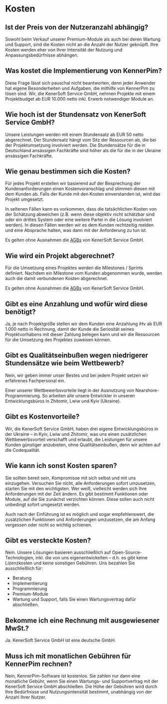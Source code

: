 # Kosten



## Ist der Preis von der Nutzeranzahl abhängig?

Sowohl beim Verkauf unserer Premium-Module als auch bei deren Wartung und Support, sind die Kosten nicht an die Anzahl der Nutzer geknüpft. Ihre Kosten werden eher von Ihrer Intensität der Nutzung und Anpassungsbedürfnisse abhängen.



## Was kostet die Implementierung von KennerPim?

Diese Frage lässt sich pauschal nicht beantworten, denn jeder Anwender hat eigene Besonderheiten und Aufgaben, die mithilfe von KennerPim zu lösen sind. Wir, die KenerSoft Service GmbH, nehmen Projekte mit einem Projektbudget ab EUR 10.000 netto inkl. Erwerb notwendiger Module an.



## Wie hoch ist der Stundensatz von KenerSoft Service GmbH?

Unsere Leistungen werden mit einem Stundensatz ab EUR 50 netto abgerechnet. Der Stundensatz hängt vom Sitz der Ressourcen ab, die bei der Projektumsetzung involviert werden. Die Stundensätze für die in Deutschland ansässigen Fachkräfte sind höher als die für die in der Ukraine ansässigen Fachkräfte.



## Wie genau bestimmen sich die Kosten?

Für jedes Projekt erstellen wir basierend auf der Besprechung der Kundenanforderungen einen Kostenvoranschlag und stimmen diesen mit dem Kunden ab. Falls der Kunde mit den Kosten einverstanden ist, wird das Projekt umgesetzt.

In seltenen Fällen kann es vorkommen, dass die tatsächlichen Kosten von der Schätzung abweichen (z.B. wenn diese objektiv nicht schätzbar sind oder ein drittes System oder eine weitere Partei in die Lösung involviert werden). In diesen Fällen werden wir es dem Kunden rechtzeitig melden und eine Absprache halten, was dann mit der Anforderung zu tun ist.

Es gelten ohne Ausnahmen die [AGBs](https://treopim.com/de/agb) von KenerSoft Service GmbH.



## Wie wird ein Projekt abgerechnet?

Für die Umsetzung eines Projektes werden die Milestones / Sprints definiert. Nachdem ein Milestone vom Kunden abgenommen wurde, werden auch die damit verbundenen Kosten abgerechnet.

Es gelten ohne Ausnahmen die [AGBs](https://treopim.com/de/agb) von KenerSoft Service GmbH.

  

## Gibt es eine Anzahlung und wofür wird diese benötigt?

Ja, je nach Projektgröße stellen wir dem Kunden eine Anzahlung iHv ab EUR 1.000 netto in Rechnung, damit der Kunde die Seriosität seines Projektvorhabens mit dieser Zahlung belegen kann und wir die Ressourcen für die Umsetzung des Projektes zuweisen können.

  

## Gibt es Qualitätseinbußen wegen niedrigerer Stundensätze wie beim Wettbewerb?

Nein, wir geben immer unser Bestes und bei jedem Projekt setzen wir erfahrenes Fachpersonal ein.

Einer unserer Wettbewerbsvorteile liegt in der Ausnutzung von Nearshore-Programmierung. So arbeiten alle unsere Entwickler in unseren Entwicklungsbüros in Zhitomir, Lwiw und Kyiv (Ukraine).

  

## Gibt es Kostenvorteile?

Wir, die KenerSoft Service GmbH, haben drei eigene Entwicklungsbüros in der Ukraine – in Kyiv, Lwiw und Zhitomir, was uns einen zusätzlichen Wettbewerbsvorteil verschafft und erlaubt, die Leistungen für unsere Kunden günstiger anzubieten, ohne Qualitätseinbußen, denn wir achten auf die Codequalität.

  

## Wie kann ich sonst Kosten sparen?

Sie sollten bereit sein, Kompromisse mit sich selbst und mit uns einzugehen. Versuchen Sie nicht, alle Anforderungen sofort umzusetzen, starten Sie mit den wichtigsten. Wer weiß, vielleicht werden sich Ihre Anforderungen mit der Zeit ändern. Es gibt bestimmt Funktionen oder Module, auf die Sie zunächst verzichten können. Diese sollen auch nicht unbedingt sofort umgesetzt werden.

Auch nach der Einführung ist es möglich und sogar empfehlenswert, die zusätzlichen Funktionen und Anforderungen umzusetzen, die am Anfang vergessen oder nicht so wichtig schienen.

  

## Gibt es versteckte Kosten?

Nein. Unsere Lösungen basieren ausschließlich auf Open-Source-Technologien, inkl. die von uns eigenentwickelten – d.h. es gibt keine Lizenzkosten und keine sonstigen Gebühren. Uns bezahlen Sie ausschließlich für:

- Beratung
- Implementierung
- Programmierung
- Premium-Module
- Wartung und Support, falls Sie einen Wartungsvertrag dafür abschließen.




## Bekomme ich eine Rechnung mit ausgewiesener MwSt.?

Ja. KenerSoft Service GmbH ist eine deutsche GmbH.



## Muss ich mit monatlichen Gebühren für KennerPim rechnen?

Nein, KennerPim-Software ist kostenlos. Sie zahlen nur dann eine monatliche Gebühr, wenn Sie einen Wartungs- und Supportvertrag mit der KenerSoft Service GmbH abschließen. Die Höhe der Gebühren wird durch Ihre Bedürfnisse und Nutzungsintensität bestimmt, unabhängig von der Anzahl Ihrer Nutzer.
